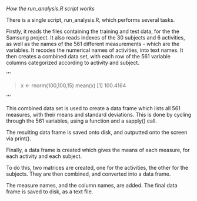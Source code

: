 *How the  run_analysis.R script works*

There is a single script,  run_analysis.R, which performs several tasks.

Firstly, it reads the files containing the training and test data, for the the Samsung project.  It also reads indexes of the 30 subjects and 6 activities, as well as the names of the 561 different measurements - which are the variables.  It recodes the numerical names of activities, into text names.  It then creates a combined data set, with each row of the 561 variable columns categorized according to activity and subject.

'''
> x <- rnorm(100,100,15)
> mean(x)
[1] 100.4164
>
''' 

This combined data set is used to create a data frame which lists all 561 measures, with their means and standard deviations.  This is done by cycling through the 561 variables, using a function and a sapply() call.

The resulting data frame is saved onto disk, and outputted onto the screen via print().

Finally, a data frame is created which gives the means of each measure, for each activity and each subject.  

To do this, two matrices are created, one for the activities, the other for the subjects.  They are then combined, and converted into a data frame.  

The measure names, and the column names, are added.  The final data frame is saved to disk, as a text file.
